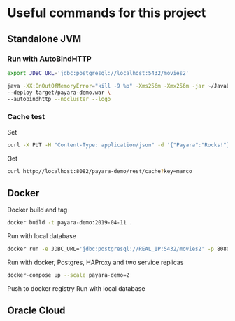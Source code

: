 # Useful commands for this project

## Standalone JVM

### Run with AutoBindHTTP

```bash
export JDBC_URL='jdbc:postgresql://localhost:5432/movies2'

java -XX:OnOutOfMemoryError="kill -9 %p" -Xms256m -Xmx256m -jar ~/JavaLibs/payara-micro-5.191.jar \
--deploy target/payara-demo.war \
--autobindhttp --nocluster --logo
```

### Cache test
Set 
```bash
curl -X PUT -H "Content-Type: application/json" -d '{"Payara":"Rocks!"}' http://localhost:8080/payara-demo/rest/cache?key=marco
```

Get
```bash
curl http://localhost:8082/payara-demo/rest/cache?key=marco
```

## Docker
Docker build and tag

```bash
docker build -t payara-demo:2019-04-11 .
```

Run with local database
```bash
docker run -e JDBC_URL='jdbc:postgresql://REAL_IP:5432/movies2' -p 8080:8080 payara-demo:2019-04-11
```

Run with docker, Postgres, HAProxy and two service replicas
```bash
docker-compose up --scale payara-demo=2
```

Push to docker registry
Run with local database

## Oracle Cloud
